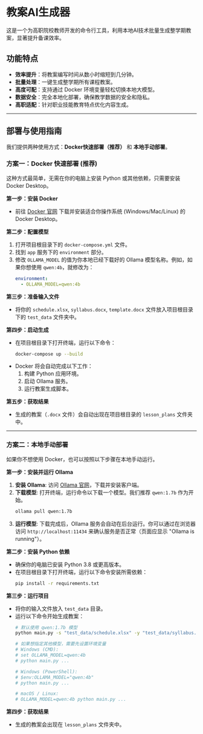 # 教案AI生成器

这是一个为高职院校教师开发的命令行工具，利用本地AI技术批量生成整学期教案，显著提升备课效率。

## 功能特点

- **效率提升**：将教案编写时间从数小时缩短到几分钟。
- **批量处理**：一键生成整学期所有课程教案。
- **高度可配**：支持通过 Docker 环境变量轻松切换本地大模型。
- **数据安全**：完全本地化部署，确保教学数据的安全和隐私。
- **高职适配**：针对职业技能教育特点优化内容生成。

---

## 部署与使用指南

我们提供两种使用方式：**Docker快速部署（推荐）** 和 **本地手动部署**。

### 方案一：Docker 快速部署 (推荐)

这种方式最简单，无需在你的电脑上安装 Python 或其他依赖，只需要安装 Docker Desktop。

**第一步：安装 Docker**

- 前往 [Docker 官网](https://www.docker.com/products/docker-desktop/) 下载并安装适合你操作系统 (Windows/Mac/Linux) 的 Docker Desktop。

**第二步：配置模型**

1.  打开项目根目录下的 `docker-compose.yml` 文件。
2.  找到 `app` 服务下的 `environment` 部分。
3.  修改 `OLLAMA_MODEL` 的值为你本地已经下载好的 Ollama 模型名称。例如，如果你想使用 `qwen:4b`，就修改为：
    ```yaml
    environment:
      - OLLAMA_MODEL=qwen:4b
    ```

**第三步：准备输入文件**

- 将你的 `schedule.xlsx`, `syllabus.docx`, `template.docx` 文件放入项目根目录下的 `test_data` 文件夹中。

**第四步：启动生成**

- 在项目根目录下打开终端，运行以下命令：
  ```bash
  docker-compose up --build
  ```
- Docker 将会自动完成以下工作：
  1.  构建 Python 应用环境。
  2.  启动 Ollama 服务。
  3.  运行教案生成脚本。

**第五步：获取结果**

- 生成的教案（`.docx` 文件）会自动出现在项目根目录的 `lesson_plans` 文件夹中。

---

### 方案二：本地手动部署

如果你不想使用 Docker，也可以按照以下步骤在本地手动运行。

**第一步：安装并运行 Ollama**

1.  **安装 Ollama**: 访问 [Ollama 官网](https://ollama.com/)，下载并安装客户端。
2.  **下载模型**: 打开终端，运行命令以下载一个模型。我们推荐 `qwen:1.7b` 作为开始。
    ```bash
    ollama pull qwen:1.7b
    ```
3.  **运行模型**: 下载完成后，Ollama 服务会自动在后台运行。你可以通过在浏览器访问 `http://localhost:11434` 来确认服务是否正常（页面应显示 "Ollama is running"）。

**第二步：安装 Python 依赖**

- 确保你的电脑已安装 Python 3.8 或更高版本。
- 在项目根目录下打开终端，运行以下命令安装所需依赖：
  ```bash
  pip install -r requirements.txt
  ```

**第三步：运行项目**

- 将你的输入文件放入 `test_data` 目录。
- 运行以下命令开始生成教案：
  ```bash
  # 默认使用 qwen:1.7b 模型
  python main.py -s "test_data/schedule.xlsx" -y "test_data/syllabus.docx" -t "test_data/template.docx"
  
  # 如果想指定其他模型，需要先设置环境变量
  # Windows (CMD):
  # set OLLAMA_MODEL=qwen:4b
  # python main.py ...
  
  # Windows (PowerShell):
  # $env:OLLAMA_MODEL="qwen:4b"
  # python main.py ...
  
  # macOS / Linux:
  # OLLAMA_MODEL=qwen:4b python main.py ...
  ```

**第四步：获取结果**

- 生成的教案会出现在 `lesson_plans` 文件夹中。